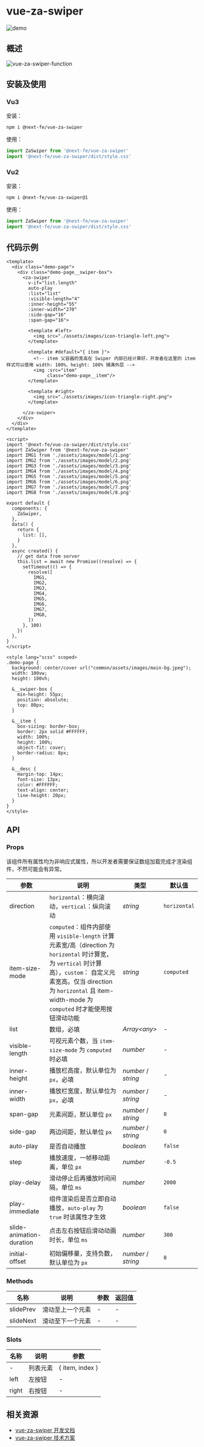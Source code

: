 # vue-za-swiper
![demo](./docs/assets/demo.gif)

## 概述

![vue-za-swiper-function](./docs/assets/vue-za-swiper-function.png)

## 安装及使用
### Vu3
安装：
```shell
npm i @next-fe/vue-za-swiper
```

使用：
```js
import ZaSwiper from '@next-fe/vue-za-swiper'
import '@next-fe/vue-za-swiper/dist/style.css'
```

### Vu2
安装：
```shell
npm i @next-fe/vue-za-swiper@1
```

使用：
```js
import ZaSwiper from '@next-fe/vue-za-swiper'
import '@next-fe/vue-za-swiper/dist/style.css'
```

## 代码示例

```vue
<template>
  <div class="demo-page">
    <div class="demo-page__swiper-box">
      <za-swiper
        v-if="list.length"
        auto-play
        :list="list"
        :visible-length="4"
        :inner-height="55"
        :inner-width="270"
        :side-gap="16"
        :span-gap="16">

        <template #left>
          <img src="./assets/images/icon-triangle-left.png">
        </template>

        <template #default="{ item }">
          <!-- item 父容器的宽高在 Swiper 内部已经计算好，开发者在这里的 item 样式可以使用 width: 100%、height: 100% 铺满外层 -->
          <img :src="item"
               class="demo-page__item"/>
        </template>

        <template #right>
          <img src="./assets/images/icon-triangle-right.png">
        </template>

      </za-swiper>
    </div>
  </div>
</template>

<script>
import '@next-fe/vue-za-swiper/dist/style.css'
import ZaSwiper from '@next-fe/vue-za-swiper'
import IMG1 from './assets/images/model/1.png'
import IMG2 from './assets/images/model/2.png'
import IMG3 from './assets/images/model/3.png'
import IMG4 from './assets/images/model/4.png'
import IMG5 from './assets/images/model/5.png'
import IMG6 from './assets/images/model/6.png'
import IMG7 from './assets/images/model/7.png'
import IMG8 from './assets/images/model/8.png'

export default {
  components: {
    ZaSwiper,
  },
  data() {
    return {
      list: [],
    }
  },
  async created() {
    // get data from server
    this.list = await new Promise((resolve) => {
      setTimeout(() => {
        resolve([
          IMG1,
          IMG2,
          IMG3,
          IMG4,
          IMG5,
          IMG6,
          IMG7,
          IMG8,
        ])
      }, 100)
    })
  },
}
</script>

<style lang="scss" scoped>
.demo-page {
  background: center/cover url("common/assets/images/main-bg.jpeg");
  width: 100vw;
  height: 100vh;

  &__swiper-box {
    min-height: 55px;
    position: absolute;
    top: 80px;
  }

  &__item {
    box-sizing: border-box;
    border: 2px solid #FFFFFF;
    width: 100%;
    height: 100%;
    object-fit: cover;
    border-radius: 8px;
  }

  &__desc {
    margin-top: 14px;
    font-size: 13px;
    color: #FFFFFF;
    text-align: center;
    line-height: 20px;
  }
}
</style>
```

## API

### Props
该组件所有属性均为非响应式属性，所以开发者需要保证数组加载完成才渲染组件，不然可能会有异常。

| 参数                       | 说明                                                                                                                                                                                   | 类型                  | 默认值        |
|--------------------------|--------------------------------------------------------------------------------------------------------------------------------------------------------------------------------------|---------------------|------------|
| direction                | `horizontal`：横向滚动，`vertical`：纵向滚动                                                                                                                                                    | _string_            | `horizontal`         |
| item-size-mode           | `computed`：组件内部使用 `visible-length` 计算元素宽/高（direction 为 `horizontal` 时计算宽，为 `vertical` 时计算高），`custom`： 自定义元素宽高。仅当 direction 为 `horizontal` 且 item-width-mode 为 `computed` 时才能使用按钮滑动功能 | _string_            | `computed` |
| list                     | 数组，必填                                                                                                                                                                                | _Array\<any>_       | -          |
| visible-length           | 可视元素个数，当 `item-size-mode` 为 `computed` 时必填                                                                                                                                          | _number_            | -          |
| inner-height             | 播放栏高度，默认单位为 `px`，必填                                                                                                                                                                  | _number_ / _string_ | -          |
| inner-width              | 播放栏宽度，默认单位为 `px`，必填                                                                                                                                                                  | _number_ / _string_ | -          |
| span-gap                 | 元素间距，默认单位 `px`                                                                                                                                                                       | _number_ / _string_ | `0`        |
| side-gap                 | 两边间距，默认单位 `px`                                                                                                                                                                       | _number_ / _string_ | `0`        |
| auto-play                | 是否自动播放                                                                                                                                                                               | _boolean_           | `false`    |
| step                     | 播放速度，一帧移动距离，单位 `px`                                                                                                                                                                  | _number_            | `-0.5`     |
| play-delay               | 滑动停止后再播放时间间隔，单位 `ms`                                                                                                                                                                 | _number_            | `2000`     |
| play-immediate           | 组件渲染后是否立即自动播放，`auto-play` 为 `true` 时该属性才生效                                                                                                                                           | _boolean_           | `false`    |
| slide-animation-duration | 点击左右按钮后滑动动画时长，单位 `ms`                                                                                                                                                                | _number_            | `300`      |
| initial-offset           | 初始偏移量，支持负数，默认单位为 `px`                                                                                                                                                                | _number_ / _string_ | `0`        |

### Methods
| 名称           | 说明                         | 参数 |  返回值 |
|--------------|----------------------------|--|-----------------------|
| slidePrev   | 滑动至上一个元素 | - | - |
| slideNext |  滑动至下一个元素  | - | - |

### Slots

| 名称    | 说明   | 参数              |
|-------|------|-----------------|
| -     | 列表元素 | { item, index } |
| left  | 左按钮  | -               |
| right | 右按钮  | -               |

## 相关资源
- [vue-za-swiper 开发文档](./dev.md)
- [vue-za-swiper 技术方案](./docs/technical-solution/index.md)
